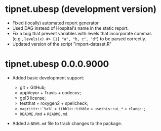 # tipnet.ubesp (development version)

* Fixed (locally) automated report generator
* Used DAG instead of Hospital's name in the static report.
* Fix a bug that prevent variables with levels that incorporate commas
  (e.g., `levels(x) #> [1] "a", "b, c", "d"`) to be parsed correctly.
* Updated version of the script "import-dataset.R"

# tipnet.ubesp 0.0.0.9000
* Added basic development support:
  - git + GitHub;
  - appVeyor + Travis + codecov;
  - gpl3 license;
  - testthat + roxygen2 + spellcheck;
  - `` magrittr::`%>%` `` + `tibble::tibble` + `usethis::ui_*` + 
    `rlang::`;
  - `README.Rmd` + `README.md`.

* Added a `NEWS.md` file to track changes to the package.
